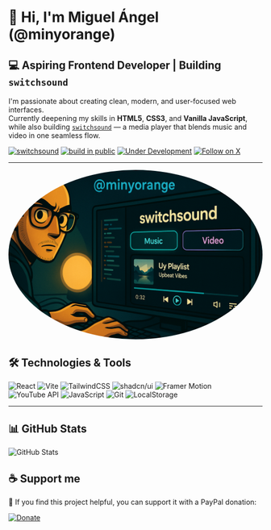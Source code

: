 # 👋 Hi, I'm Miguel Ángel (@minyorange)

## 💻 Aspiring Frontend Developer | Building `switchsound`

I'm passionate about creating clean, modern, and user-focused web interfaces.  
Currently deepening my skills in **HTML5**, **CSS3**, and **Vanilla JavaScript**, while also building [`switchsound`](https://github.com/minyorange/switchsound) — a media player that blends music and video in one seamless flow.

[![switchsound](https://img.shields.io/badge/switchsound-%F0%9F%8E%A7%20media%20player-blueviolet?style=for-the-badge)](https://github.com/minyorange/switchsound)
[![build in public](https://img.shields.io/badge/build--in--public-%23buildinpublic-blue?style=for-the-badge)](https://x.com/minyorange)
[![Under Development](https://img.shields.io/badge/status-in%20progress-yellow?style=for-the-badge)](https://github.com/minyorange/switchsound)
[![Follow on X](https://img.shields.io/badge/X-@minyorange-1DA1F2?style=for-the-badge&logo=twitter&logoColor=white)](https://x.com/minyorange)

---

<p align="center">
  <img src="profile.png" alt="Miguel Ángel - minyorange" width="1024" style="border-radius: 50%;" />
</p>


## 🛠️ Technologies & Tools

![React](https://img.shields.io/badge/React-61DAFB?logo=react&logoColor=black)
![Vite](https://img.shields.io/badge/Vite-646CFF?logo=vite&logoColor=white)
![TailwindCSS](https://img.shields.io/badge/TailwindCSS-38B2AC?logo=tailwindcss&logoColor=white)
![shadcn/ui](https://img.shields.io/badge/shadcn/ui-000000?logo=data:image/svg+xml;base64,PHN2ZyB3aWR0aD0iMzAiIGhlaWdodD0iMzAiIHZpZXdCb3g9IjAgMCAzMCAzMCIgZmlsbD0ibm9uZSIgeG1sbnM9Imh0dHA6Ly93d3cudzMub3JnL3N2ZyI+PHJlY3Qgd2lkdGg9IjMwIiBoZWlnaHQ9IjMwIiBmaWxsPSIjMDAwIiByeD0iNSIvPjwvc3ZnPg==)
![Framer Motion](https://img.shields.io/badge/Framer%20Motion-0055FF?logo=framer&logoColor=white)
![YouTube API](https://img.shields.io/badge/YouTube%20API-FF0000?logo=youtube&logoColor=white)
![JavaScript](https://img.shields.io/badge/JavaScript-F7DF1E?logo=javascript&logoColor=black)
![Git](https://img.shields.io/badge/Git-F05032?logo=git&logoColor=white)
![LocalStorage](https://img.shields.io/badge/LocalStorage-BDBDBD?logo=windowsterminal&logoColor=black)


---

## 📊 GitHub Stats

![GitHub Stats](https://github-readme-stats.vercel.app/api?username=minyorange&show_icons=true&theme=radical)

## ☕  Support me

 🙌 If you find this project helpful, you can support it with a PayPal donation:

[![Donate](https://www.paypalobjects.com/en_US/i/btn/btn_donateCC_LG.gif)](https://www.paypal.com/donate/?hosted_button_id=T3EXU5CN48Z32)
